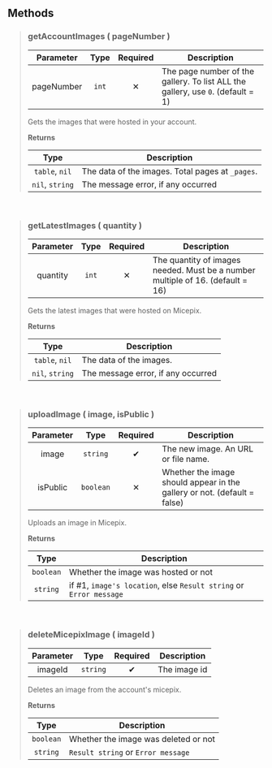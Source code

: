 ## Methods
>### getAccountImages ( pageNumber )
>| Parameter | Type | Required | Description |
>| :-: | :-: | :-: | - |
>| pageNumber | `int` | ✕ | The page number of the gallery. To list ALL the gallery, use `0`. (default = 1) |
>
>Gets the images that were hosted in your account.
>
>**Returns**
>
>| Type | Description |
>| :-: | - |
>| `table`, `nil` | The data of the images. Total pages at `_pages`. |
>| `nil`, `string` | The message error, if any occurred |
>

 
>### getLatestImages ( quantity )
>| Parameter | Type | Required | Description |
>| :-: | :-: | :-: | - |
>| quantity | `int` | ✕ | The quantity of images needed. Must be a number multiple of 16. (default = 16) |
>
>Gets the latest images that were hosted on Micepix.
>
>**Returns**
>
>| Type | Description |
>| :-: | - |
>| `table`, `nil` | The data of the images. |
>| `nil`, `string` | The message error, if any occurred |
>

 
>### uploadImage ( image, isPublic )
>| Parameter | Type | Required | Description |
>| :-: | :-: | :-: | - |
>| image | `string` | ✔ | The new image. An URL or file name. |
>| isPublic | `boolean` | ✕ | Whether the image should appear in the gallery or not. (default = false) |
>
>Uploads an image in Micepix.
>
>**Returns**
>
>| Type | Description |
>| :-: | - |
>| `boolean` | Whether the image was hosted or not |
>| `string` | if #1, `image's location`, else `Result string` or `Error message` |
>

 
>### deleteMicepixImage ( imageId )
>| Parameter | Type | Required | Description |
>| :-: | :-: | :-: | - |
>| imageId | `string` | ✔ | The image id |
>
>Deletes an image from the account's micepix.
>
>**Returns**
>
>| Type | Description |
>| :-: | - |
>| `boolean` | Whether the image was deleted or not |
>| `string` | `Result string` or `Error message` |
>
